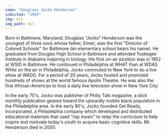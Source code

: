 ```yaml
---
name: "Douglass Jocko Henderson"
inducted: "1993"
img: nil
img_path: nil
---
```


Born in Baltimore, Maryland, Douglass “Jocko” Henderson was the youngest of three sons whose father, Elmer, was the first “Director of Colored Schools" for Baltimore (an elementary school bears his name). He graduated from Douglas High School in Baltimore and attended Tuskegee Institute in Alabama majoring in biology. His first on-air position was in 1952 at WSID in Baltimore. He continued in Philadelphia at WHAT than at WDAS. While on the air in Philadelphia, Jocko commuted to New York to do a live show at WADO. For a period of 20 years, Jocko hosted and promoted hundreds of shows at the world famous Apollo Theatre. He was also the first African-American to host a daily live television show in New York City.

In the early 70's, Jocko was publisher of Philly Talk magazine, a slick monthly publication geared toward the upwardly mobile black population in the Philadelphia area. In the early 80's, Jocko founded Get Ready, Incorporated, a Philadelphia company which developed and distributed educational materials that used "rap music" to relay the curriculum to help inspire and motivate today's youth to acquire basic cognitive skills. Mr. Henderson died in 2000.
